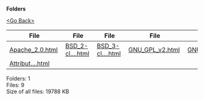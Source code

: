 **Folders**

[&lt;Go Back&gt;](../right.html)

  

<table><thead><tr class="header"><th><strong>File</strong></th><th><strong>File</strong></th><th><strong>File</strong></th><th><strong>File</strong></th><th><strong>File</strong></th><th><strong>File</strong></th><th><strong>File</strong></th><th><strong>File</strong></th></tr></thead><tbody><tr class="odd"><td><a href="Apache_2.0.html">Apache_2.0.html</a> </td><td><a href="BSD_2-clause_license.html">BSD_2-cl....html</a> </td><td><a href="BSD_3-clause_license.html">BSD_3-cl....html</a> </td><td><a href="GNU_GPL_v2.html">GNU_GPL_v2.html</a> </td><td><a href="GNU_GPL_v3.html">GNU_GPL_v3.html</a> </td><td><a href="MIT.html">MIT.html</a> </td><td><a href="Mozilla_Public_License_2.0.html">Mozilla_....html</a> </td><td><a href="The_Unlicense.html">The_Unli....html</a> </td></tr><tr class="even"><td><a href="Attribution_License_(BY).html">Attribut....html</a> </td><td></td><td></td><td></td><td></td><td></td><td></td><td></td></tr></tbody></table>

Folders: 1  
Files: 9  
Size of all files: 19788 KB
